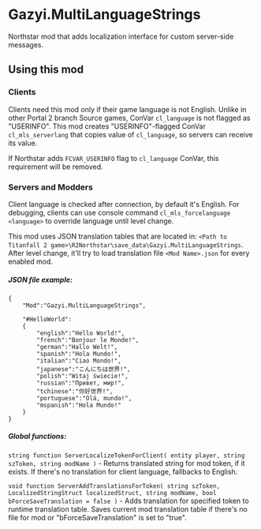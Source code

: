 # Gazyi.MultiLanguageStrings
Northstar mod that adds localization interface for custom server-side messages.

## Using this mod
### Clients
Clients need this mod only if their game language is not English.
Unlike in other Portal 2 branch Source games, ConVar `cl_language` is not flagged as "USERINFO". This mod creates "USERINFO"-flagged ConVar `cl_mls_serverlang` that copies value of `cl_language`, so servers can receive its value.

If Northstar adds `FCVAR_USERINFO` flag to `cl_language` ConVar, this requirement will be removed.

### Servers and Modders
Client language is checked after connection, by default it's English. For debugging, clients can use console command `cl_mls_forcelanguage <language>` to override language until level change.

This mod uses JSON translation tables that are located in: `<Path to Titanfall 2 game>\R2Northstar\save_data\Gazyi.MultiLanguageStrings`. After level change, it'll try to load translation file `<Mod Name>.json` for every enabled mod.
##### JSON file example:
```
{
    "Mod":"Gazyi.MultiLanguageStrings",

    "#HelloWorld":
    {
        "english":"Hello World!",
        "french":"Bonjour le Monde!",
        "german":"Hallo Welt!",
        "spanish":"Hola Mundo!",
        "italian":"Ciao Mondo!",
        "japanese":"こんにちは世界!",
        "polish":"Witaj świecie!",
        "russian":"Привет, мир!",
        "tchinese":"你好世界!",
        "portuguese":"Olá, mundo!",
        "mspanish":"Hola Mundo!"
    }
}
```

##### Global functions:
`string function ServerLocalizeTokenForClient( entity player, string szToken, string modName )` - Returns translated string for mod token, if it exists. If there's no translation for client language, fallbacks to English.

`void function ServerAddTranslationsForToken( string szToken, LocalizedStringStruct localizedStruct, string modName, bool bForceSaveTranslation = false )` - Adds translation for specified token to runtime translation table. Saves current mod translation table if there's no file for mod or "bForceSaveTranslation" is set to "true".
